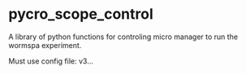 # pycro_scope_control

A library of python functions for controling micro manager to run the wormspa experiment. 

Must use config file: v3...
